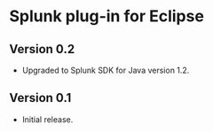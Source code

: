# Splunk plug-in for Eclipse

## Version 0.2

* Upgraded to Splunk SDK for Java version 1.2.

## Version 0.1

* Initial release.
